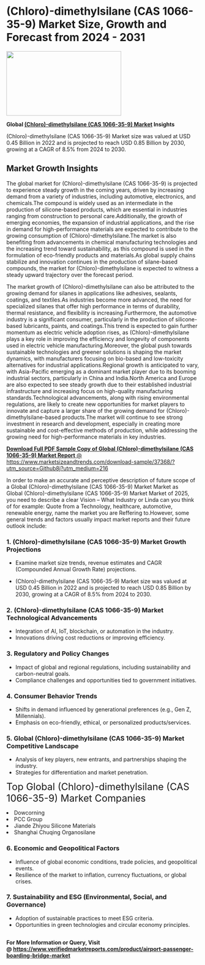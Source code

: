 <H1>(Chloro)-dimethylsilane (CAS 1066-35-9) Market Size, Growth and Forecast from 2024 - 2031</H1><img class="aligncenter size-medium wp-image-584254" src="https://thirdeyenews.in/wp-content/uploads/2024/09/Global-Market-Research-300x168.jpeg" alt="" width="300" height="168" /><p><strong>Global&nbsp;<a href="https://www.marketsizeandtrends.com/download-sample/37368/?utm_source=Github8j?utm_medium=216">(Chloro)-dimethylsilane (CAS 1066-35-9) Market</a> Insights</strong></p><p>(Chloro)-dimethylsilane (CAS 1066-35-9) Market size was valued at USD 0.45 Billion in 2022 and is projected to reach USD 0.85 Billion by 2030, growing at a CAGR of 8.5% from 2024 to 2030.</p><p><h2>Market Growth Insights</h2> <p>The global market for (Chloro)-dimethylsilane (CAS 1066-35-9) is projected to experience steady growth in the coming years, driven by increasing demand from a variety of industries, including automotive, electronics, and chemicals.The compound is widely used as an intermediate in the production of silicone-based products, which are essential in industries ranging from construction to personal care.Additionally, the growth of emerging economies, the expansion of industrial applications, and the rise in demand for high-performance materials are expected to contribute to the growing consumption of (Chloro)-dimethylsilane.The market is also benefiting from advancements in chemical manufacturing technologies and the increasing trend toward sustainability, as this compound is used in the formulation of eco-friendly products and materials.As global supply chains stabilize and innovation continues in the production of silane-based compounds, the market for (Chloro)-dimethylsilane is expected to witness a steady upward trajectory over the forecast period.</p> <p><a href="sample-link.com" target="_blank"></a></p> <p>The market growth of (Chloro)-dimethylsilane can also be attributed to the growing demand for silanes in applications like adhesives, sealants, coatings, and textiles.As industries become more advanced, the need for specialized silanes that offer high performance in terms of durability, thermal resistance, and flexibility is increasing.Furthermore, the automotive industry is a significant consumer, particularly in the production of silicone-based lubricants, paints, and coatings.This trend is expected to gain further momentum as electric vehicle adoption rises, as (Chloro)-dimethylsilane plays a key role in improving the efficiency and longevity of components used in electric vehicle manufacturing.Moreover, the global push towards sustainable technologies and greener solutions is shaping the market dynamics, with manufacturers focusing on bio-based and low-toxicity alternatives for industrial applications.Regional growth is anticipated to vary, with Asia-Pacific emerging as a dominant market player due to its booming industrial sectors, particularly in China and India.North America and Europe are also expected to see steady growth due to their established industrial infrastructure and increasing focus on high-quality manufacturing standards.Technological advancements, along with rising environmental regulations, are likely to create new opportunities for market players to innovate and capture a larger share of the growing demand for (Chloro)-dimethylsilane-based products.The market will continue to see strong investment in research and development, especially in creating more sustainable and cost-effective methods of production, while addressing the growing need for high-performance materials in key industries.</p> <p><a href="sample-link.com" target="_blank"></a></p> <p><a href="more-info-link.com" target="_blank"></p><p><span class=""><strong>Download Full PDF Sample Copy of Global (Chloro)-dimethylsilane (CAS 1066-35-9) Market Report</strong> @ <a href="https://www.marketsizeandtrends.com/download-sample/37368/?utm_source=Github8j?utm_medium=216" target="_blank">https://www.marketsizeandtrends.com/download-sample/37368/?utm_source=Github8j?utm_medium=216</a></span></p><p>In order to make an accurate and perceptive description of future scope of a Global&nbsp;(Chloro)-dimethylsilane (CAS 1066-35-9) Market Market as Global&nbsp;(Chloro)-dimethylsilane (CAS 1066-35-9) Market Market of 2025, you need to describe a clear Vision &ndash; What Industry or Linda can you think of for example: Quote from a Technology, healthcare, automotive, renewable energy, name the market you are Reffering to.However, some general trends and factors usually impact market reports and their future outlook include:</p><h3>1.&nbsp;<strong>(Chloro)-dimethylsilane (CAS 1066-35-9) Market Growth Projections</strong></h3><ul><li>Examine market size trends, revenue estimates and CAGR (Compounded Annual Growth Rate) projections.</li><li><p>(Chloro)-dimethylsilane (CAS 1066-35-9) Market size was valued at USD 0.45 Billion in 2022 and is projected to reach USD 0.85 Billion by 2030, growing at a CAGR of 8.5% from 2024 to 2030.</p></li></ul><h3>2.&nbsp;<strong>(Chloro)-dimethylsilane (CAS 1066-35-9) Market Technological Advancements</strong></h3><ul><li>Integration of AI, IoT, blockchain, or automation in the industry.</li><li>Innovations driving cost reductions or improving efficiency.</li></ul><h3>3.&nbsp;<strong>Regulatory and Policy Changes</strong></h3><ul><li>Impact of global and regional regulations, including sustainability and carbon-neutral goals.</li><li>Compliance challenges and opportunities tied to government initiatives.</li></ul><h3>4.&nbsp;<strong>Consumer Behavior Trends</strong></h3><ul><li>Shifts in demand influenced by generational preferences (e.g., Gen Z, Millennials).</li><li>Emphasis on eco-friendly, ethical, or personalized products/services.</li></ul><h3>5.&nbsp;<strong>Global (Chloro)-dimethylsilane (CAS 1066-35-9) Market Competitive Landscape</strong></h3><ul><li>Analysis of key players, new entrants, and partnerships shaping the industry.</li><li>Strategies for differentiation and market penetration.</li></ul><p data-pm-slice="1 1 []"><span style="color: inherit; font-family: inherit; font-size: 25px;">Top Global (Chloro)-dimethylsilane (CAS 1066-35-9) Market Companies</span></p><div class="" data-test-id=""><p><li>Dowcorning</li><li> PCC Group</li><li> Jiande Zhiyou Silicone Materials</li><li> Shanghai Chuqing Organosilane</li></p></div><h3>6.&nbsp;<strong>Economic and Geopolitical Factors</strong></h3><ul><li>Influence of global economic conditions, trade policies, and geopolitical events.</li><li>Resilience of the market to inflation, currency fluctuations, or global crises.</li></ul><h3>7.&nbsp;<strong>Sustainability and ESG (Environmental, Social, and Governance)</strong></h3><ul><li>Adoption of sustainable practices to meet ESG criteria.</li><li>Opportunities in green technologies and circular economy principles.</li></ul><h2><strong style="font-size: 14px;">For More Information or Query, Visit @&nbsp;</strong><a style="background-color: #ffffff; font-size: 14px;" href="https://www.marketsizeandtrends.com/report/chloro-dimethylsilane-cas-1066-35-9-market/" target="_blank">https://www.verifiedmarketreports.com/product/airport-passenger-boarding-bridge-market</a></h2>